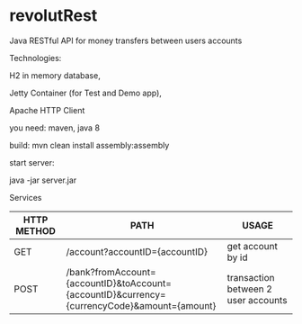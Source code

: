 # revolutRest


Java RESTful API for money transfers between users accounts

Technologies:

H2 in memory database,

Jetty Container (for Test and Demo app),

Apache HTTP Client

you need:
maven, java 8

build: mvn clean install assembly:assembly

start server:

java -jar server.jar

Services

| HTTP METHOD | PATH | USAGE |
| -----------| ------ | ------ |
| GET | /account?accountID={accountID} | get account by id | 
| POST | /bank?fromAccount={accountID}&toAccount={accountID}&currency={currencyCode}&amount={amount}|  transaction between 2 user accounts | 

    
